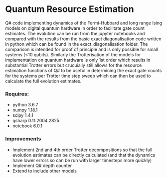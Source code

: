 # Quantum Resource Estimation

Q# code implementing dynamics of the Fermi-Hubbard and long range Ising models on digital quantum hardware in order to facilitate gate count estimates. The evolution can be run from the jupyter notebooks and compared with the results from the basic exact diagonalisation code written in python which can be found in the exact_diagonalisation folder. The comparison is intended for proof of principle and is only possible for small systems (<10 qubits). Similarly the Trotterisation of the models for implementation on quantum hardware is only 1st order which results in substantial Trotter errors but crucuially still allows for the resource estimation functions of Q# to be useful in determining the exact gate counts for the systems per Trotter time step sweep which can then be used to calculate the full evolution estimates.

### Requires:
- python 3.6.7
- numpy 1.18.1
- scipy 1.4.1
- qsharp 0.11.2004.2825
- notebook 6.0.1

### Improvements
- Implement 2nd and 4th order Trotter decompositions so that the full evolution estimates can be directly calculated (and that the dynamics have lower errors so can be run with larger timesteps more quickly)
- Implement Q# depth counter
- Extend to include other models
